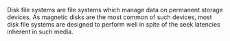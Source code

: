 
Disk file systems are file systems which manage data on permanent storage devices. As magnetic disks are the most common of such devices, most disk file systems are designed to perform well in spite of the seek latencies inherent in such media.
